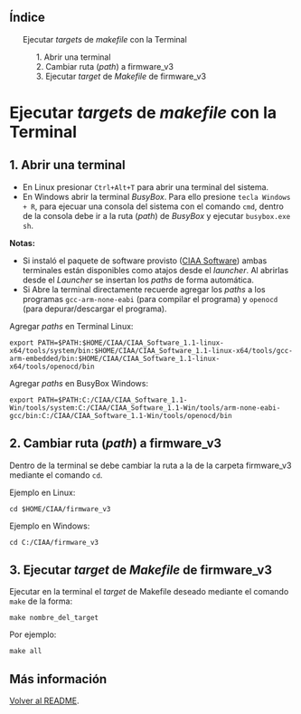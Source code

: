 ## Índice

<div>
<ul style="list-style:none;">
   <li><a style="text-decoration: none;" href="#ejecutar-targets-de-makefile-con-la-terminal">Ejecutar <em>targets</em> de <em>makefile</em> con la Terminal</a></li>
   <ul style="list-style:none;">
      <li><a style="text-decoration: none;" href="#1-abrir-una-terminal">1. Abrir una terminal</a></li>
      <li><a style="text-decoration: none;" href="#2-cambiar-ruta-path-a-firmware_v3">2. Cambiar ruta (<em>path</em>) a firmware_v3</a></li>
      <li><a style="text-decoration: none;" href="#3-ejecutar-target-de-makefile-de-firmware_v3">3. Ejecutar <em>target</em> de <em>Makefile</em> de firmware_v3</a></li>
   </ul>
</ul>
</div>

# Ejecutar *targets* de *makefile* con la Terminal

## 1. Abrir una terminal

- En Linux presionar `Ctrl+Alt+T` para abrir una terminal del sistema.
- En Windows abrir la terminal *BusyBox*. Para ello presione `tecla Windows + R`, para ejecuar una consola del sistema con el comando `cmd`, dentro de la consola debe ir a la ruta (*path*) de *BusyBox* y ejecutar `busybox.exe sh`.

**Notas:** 
 - Si instaló el paquete de software provisto ([CIAA Software](https://github.com/epernia/software/)) ambas terminales están disponibles como atajos desde el *launcher*. Al abrirlas desde el *Launcher* se insertan los *paths* de forma automática.
 - Si Abre la terminal directamente recuerde agregar los *paths* a los programas `gcc-arm-none-eabi` (para compilar el programa) y `openocd` (para depurar/descargar el programa).
 
 Agregar *paths* en Terminal Linux:
 
```
export PATH=$PATH:$HOME/CIAA/CIAA_Software_1.1-linux-x64/tools/system/bin:$HOME/CIAA/CIAA_Software_1.1-linux-x64/tools/gcc-arm-embedded/bin:$HOME/CIAA/CIAA_Software_1.1-linux-x64/tools/openocd/bin
```

 Agregar *paths* en BusyBox Windows:
 
```
export PATH=$PATH:C:/CIAA/CIAA_Software_1.1-Win/tools/system:C:/CIAA/CIAA_Software_1.1-Win/tools/arm-none-eabi-gcc/bin:C:/CIAA/CIAA_Software_1.1-Win/tools/openocd/bin
```

## 2. Cambiar ruta (*path*) a firmware_v3

Dentro de la terminal se debe cambiar la ruta a la de la carpeta firmware_v3 mediante el comando `cd`.

Ejemplo en Linux:

```
cd $HOME/CIAA/firmware_v3
```

Ejemplo en Windows:

```
cd C:/CIAA/firmware_v3
```

## 3. Ejecutar *target* de *Makefile* de firmware_v3

Ejecutar en la terminal el *target* de Makefile deseado mediante el comando `make` de la forma:

```
make nombre_del_target
```

Por ejemplo:

```
make all
```



## Más información

[Volver al README](../readme/readme-es.md).
